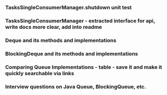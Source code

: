 ### TasksSingleConsumerManager.shutdown unit test 

### TasksSingleConsumerManager - extracted interface for api, write docs more clear, add into readme


### Deque and its methods and implementations

### BlockingDeque and its methods and implementations

### Comparing Queue Implementations - table - save it and make it quickly searchable via links

### Interview questions on Java Queue, BlockingQueue, etc.